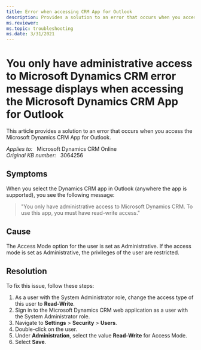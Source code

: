 ```yaml
---
title: Error when accessing CRM App for Outlook
description: Provides a solution to an error that occurs when you access the App for Outlook.
ms.reviewer: 
ms.topic: troubleshooting
ms.date: 3/31/2021
---
```

# You only have administrative access to Microsoft Dynamics CRM error message displays when accessing the Microsoft Dynamics CRM App for Outlook

This article provides a solution to an error that occurs when you access the Microsoft Dynamics CRM App for Outlook.

_Applies to:_ &nbsp; Microsoft Dynamics CRM Online  
_Original KB number:_ &nbsp; 3064256

## Symptoms

When you select the Dynamics CRM app in Outlook (anywhere the app is supported), you see the following message:

> "You only have administrative access to Microsoft Dynamics CRM. To use this app, you must have read-write access."

## Cause

The Access Mode option for the user is set as Administrative. If the access mode is set as Administrative, the privileges of the user are restricted.

## Resolution

To fix this issue, follow these steps:

1. As a user with the System Administrator role, change the access type of this user to **Read-Write**.
2. Sign in to the Microsoft Dynamics CRM web application as a user with the System Administrator role.
3. Navigate to **Settings** > **Security** > **Users**.
4. Double-click on the user.
5. Under **Administration**, select the value **Read-Write** for Access Mode.
6. Select **Save**.
